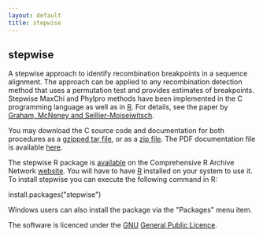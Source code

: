 ```yaml
---
layout: default
title: stepwise
---
```


## stepwise

<p>A stepwise approach to identify recombination breakpoints in a sequence alignment. The approach can be applied to any recombination detection method that uses a permutation test and provides estimates of breakpoints. Stepwise MaxChi and Phylpro methods have been implemented in the C programming language as well as in <a href="http://www.r-project.org">R</a>. For details, see the paper by <a href="http://www.ncbi.nlm.nih.gov/entrez/query.fcgi?cmd=Retrieve&amp;db=pubmed&amp;dopt=Abstract&amp;list_uids=15388518">Graham, McNeney and Seillier-Moiseiwitsch</a>.</p>
<p>You may download the C source code and documentation for both procedures as a <a href="https://www.sfu.ca/content/dam/sfu/stat/documents/Statgen/stepwise.0.1-1.tar.gz">gzipped tar file</a>, or as a <a href="https://www.sfu.ca/content/dam/sfu/stat/documents/Statgen/stepwise.0.1-1.zip">zip file</a>. The PDF documentation file is available <a href="/content/dam/sfu/stat/documents/Statgen/docu.pdf">here</a>.</p>
<p>The stepwise R package is <a href="http://cran.r-project.org/package=stepwise">available</a> on the Comprehensive R Archive Network <a href="http://www.cran.r-project.org">website</a>. You will have to have <a href="http://www.r-project.org">R</a> installed on your system to use it. To install stepwise you can execute the following command in R:</p>
<p>install.packages(&quot;stepwise&quot;)</p>
<p>Windows users can also install the package via the &quot;Packages&quot; menu item.</p>
<p>The software is licenced under the <a href="http://www.gnu.org">GNU</a> <a href="http://www.gnu.org/licenses/gpl.html">General Public Licence</a>.</p>
